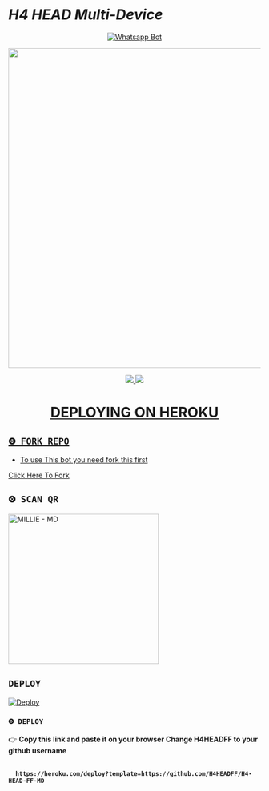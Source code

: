 
# *H4 HEAD Multi-Device*
<div align="center">
  
  [![Whatsapp Bot](https://readme-typing-svg.herokuapp.com?font=times-bold-italic&color=%23F7F7F7&duration=4862&center=true&vCenter=true&lines=WELCOME+TO+H4+HEAD+FF+WHATSAPP+BOT)](https://github.com/H4HEADFF/H4-HEAD-FF-MD)
</div>
<div align="center">
  <img border-radius: 15px src="https://i.imgur.com/GDmsUFf.jpeg" width="640" height="640"/>

<p align="center">
  <a href="http://instagram.com/h4_head_ff"><img src="https://img.shields.io/badge/Instagram-E4405F?style=for-the-badge&logo=instagram&logoColor=white"/> 
  <a href="https://wa.me/919544498843"><img src="https://img.shields.io/badge/WhatsApp-25D366?style=for-the-badge&logo=whatsapp&logoColor=white" />
</p>
<div align="center">

# DEPLOYING ON HEROKU
  <div align="left">
   
## `⨷ FORK REPO`

- To use This bot you need fork this first <br>

[Click Here To Fork](https://github.com/Lord-official/H4-HEAD-FF-MD/fork)

## `⨷ SCAN QR`

<a href="https://bit.ly/Millie-QR"><img title="MILLIE - MD" src="https://repl.it/badge/github/quiec/whatsasena" width="300"></a>

## `DEPLOY`

[![Deploy](https://www.herokucdn.com/deploy/button.svg)](https://heroku.com/deploy?template=https://github.com/H4HEADFF/H4-HEAD-FF-MD)


### `⨷ DEPLOY`
  
  

👉 <b>Copy this link and paste it on your browser Change H4HEADFF to your github username<b> <br><br>
```
  https://heroku.com/deploy?template=https://github.com/H4HEADFF/H4-HEAD-FF-MD
```
<br>

      
      
      
      

</div>


<div align="left">
  


